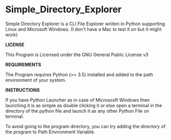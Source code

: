 # Simple_Directory_Explorer
Simple Directory Explorer is a CLI File Explorer wriiten in Python supporting Linux and Microsoft Windows. (I don't have a Mac to test it on but it might work)

**LICENSE**

This Program is Licensed under the GNU General Public License v3

**REQUIREMENTS**

The Program requires Python (>= 3.5) installed and added to the path environment of your system.

**INSTRUCTIONS**

If you have Python Launcher as in case of Micrososft Windows then launching it is as simple as double clicking it or else open a terminal in the directory of the python file and launch it as any other Python File on terminal.

To avoid going to the program directory, you can try adding the directory of the program to Path Environment Variable.
